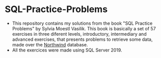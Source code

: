 # SQL-Practice-Problems
- This repository contains my solutions from the book "SQL Practice Problems" by Sylvia Moestl Vasilik. This book is basically a set of 57 exercises in three diferent levels, introductory, intermediary and advanced exercises, that presents problems to retrieve some data, made over the [Northwind](https://github.com/microsoft/sql-server-samples) database.<br>
- All the exercices were made using SQL Server 2019.
